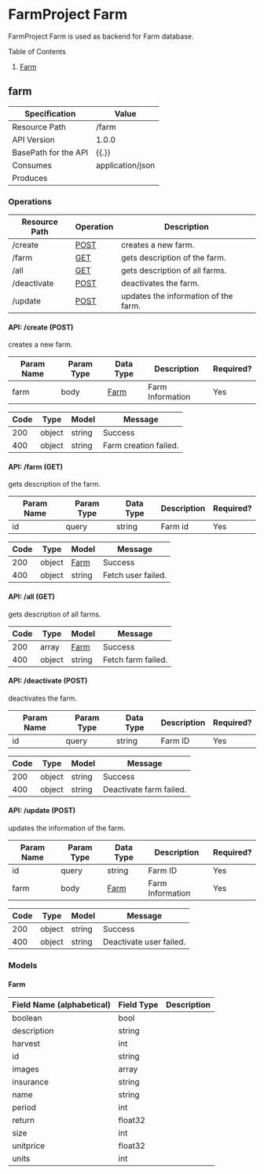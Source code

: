 
# FarmProject Farm
FarmProject Farm is used as backend for Farm database.

Table of Contents

1. [Farm](#farm)

<a name="farm"></a>

## farm

| Specification | Value |
|-----|-----|
| Resource Path | /farm |
| API Version | 1.0.0 |
| BasePath for the API | {{.}} |
| Consumes | application/json |
| Produces |  |



### Operations


| Resource Path | Operation | Description |
|-----|-----|-----|
| /create | [POST](#CreateFarm) | creates a new farm. |
| /farm | [GET](#GetFarm) | gets description of the farm. |
| /all | [GET](#GetAllFarms) | gets description of all farms. |
| /deactivate | [POST](#DeactivateFarm) | deactivates the farm. |
| /update | [POST](#UpdateFarm) | updates the information of the farm. |



<a name="CreateFarm"></a>

#### API: /create (POST)


creates a new farm.



| Param Name | Param Type | Data Type | Description | Required? |
|-----|-----|-----|-----|-----|
| farm | body | [Farm](#github.com.georgekuruvillak.farmproject.farms.farm.Farm) | Farm Information | Yes |


| Code | Type | Model | Message |
|-----|-----|-----|-----|
| 200 | object | string | Success |
| 400 | object | string | Farm creation failed. |


<a name="GetFarm"></a>

#### API: /farm (GET)


gets description of the farm.



| Param Name | Param Type | Data Type | Description | Required? |
|-----|-----|-----|-----|-----|
| id | query | string | Farm id | Yes |


| Code | Type | Model | Message |
|-----|-----|-----|-----|
| 200 | object | [Farm](#github.com.georgekuruvillak.farmproject.farms.farm.Farm) | Success |
| 400 | object | string | Fetch user failed. |


<a name="GetAllFarms"></a>

#### API: /all (GET)


gets description of all farms.



| Code | Type | Model | Message |
|-----|-----|-----|-----|
| 200 | array | [Farm](#github.com.georgekuruvillak.farmproject.farms.farm.Farm) | Success |
| 400 | object | string | Fetch farm failed. |


<a name="DeactivateFarm"></a>

#### API: /deactivate (POST)


deactivates the farm.



| Param Name | Param Type | Data Type | Description | Required? |
|-----|-----|-----|-----|-----|
| id | query | string | Farm ID | Yes |


| Code | Type | Model | Message |
|-----|-----|-----|-----|
| 200 | object | string | Success |
| 400 | object | string | Deactivate farm failed. |


<a name="UpdateFarm"></a>

#### API: /update (POST)


updates the information of the farm.



| Param Name | Param Type | Data Type | Description | Required? |
|-----|-----|-----|-----|-----|
| id | query | string | Farm ID | Yes |
| farm | body | [Farm](#github.com.georgekuruvillak.farmproject.farms.farm.Farm) | Farm Information | Yes |


| Code | Type | Model | Message |
|-----|-----|-----|-----|
| 200 | object | string | Success |
| 400 | object | string | Deactivate user failed. |




### Models

<a name="github.com.georgekuruvillak.farmproject.farms.farm.Farm"></a>

#### Farm

| Field Name (alphabetical) | Field Type | Description |
|-----|-----|-----|
|  boolean | bool |  |
| description | string |  |
| harvest | int |  |
| id | string |  |
| images | array |  |
| insurance | string |  |
| name | string |  |
| period | int |  |
| return | float32 |  |
| size | int |  |
| unitprice | float32 |  |
| units | int |  |


